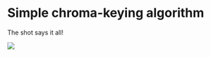 Simple chroma-keying algorithm
=====

The shot says it all!

![](https://raw.githubusercontent.com/foocraft/chromakey/master/shot.png)


